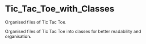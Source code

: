 # Tic_Tac_Toe_with_Classes
Organised files of Tic Tac Toe.

Organised files of Tic Tac Toe into classes for better readability and organisation.
